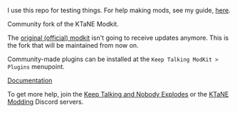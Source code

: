 I use this repo for testing things. For help making mods, see my guide, [here](https://github.com/TheKuroEver/KTaNE-Module-Template/wiki).


Community fork of the KTaNE Modkit.

The [original (official) modkit](https://github.com/keeptalkinggame/ktanemodkit) isn't going to receive updates anymore. This is the fork that will be maintained from now on.

Community-made plugins can be installed at the `Keep Talking ModKit > Plugins` menupoint.

[Documentation](https://github.com/Qkrisi/ktanemodkit/wiki)

To get more help, join the [Keep Talking and Nobody Explodes](https://discord.gg/ktane) or the [KTaNE Modding](https://discord.gg/qzy7Gdz) Discord servers.
